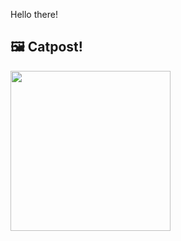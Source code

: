 Hello there!



## 🖼️ Catpost!

<sub>
    <img src="https://cdn2.thecatapi.com/images/7d4.jpg" height="256">
</sub>

